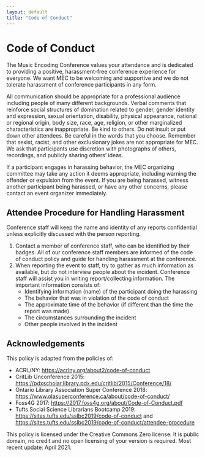 ```yaml
---
layout: default
title: "Code of Conduct"
---
```

# Code of Conduct

The Music Encoding Conference values your attendance and is dedicated to providing a positive, harassment-free conference experience for everyone. We want MEC to be welcoming and supportive and we do not tolerate harassment of conference participants in any form.

All communication should be appropriate for a professional audience including people of many different backgrounds. Verbal comments that reinforce social structures of domination related to gender, gender identity and expression, sexual orientation, disability, physical appearance, national or regional origin, body size, race, age, religion, or other marginalized characteristics are inappropriate. Be kind to others. Do not insult or put down other attendees. Be careful in the words that you choose. Remember that sexist, racist, and other exclusionary jokes are not appropriate for MEC. We ask that participants use discretion with photographs of others, recordings, and publicly sharing others’ ideas.

If a participant engages in harassing behavior, the MEC organizing committee may take any action it deems appropriate, including warning the offender or expulsion from the event. If you are being harassed, witness another participant being harassed, or have any other concerns, please contact an event organizer immediately.

## Attendee Procedure for Handling Harassment

Conference staff will keep the name and identity of any reports confidential unless explicitly discussed with the person reporting.

1. Contact a member of conference staff, who can be identified by their badges. All of our conference staff members are informed of the code of conduct policy and guide for handling harassment at the conference.
2. When reporting the event to staff, try to gather as much information as available, but do not interview people about the incident. Conference staff will assist you in writing report/collecting information. The important information consists of:
    * Identifying information (name) of the participant doing the harassing
    * The behavior that was in violation of the code of conduct
    * The approximate time of the behavior (if different than the time the report was made)
    * The circumstances surrounding the incident
    * Other people involved in the incident

## Acknowledgements
This policy is adapted from the policies of:

- ACRL/NY: <a href="https://acrlny.org/about2/code-of-conduct" target="blank">https://acrlny.org/about2/code-of-conduct</a>
- CritLib Unconference 2015: <a href="https://pdxscholar.library.pdx.edu/critlib/2015/Conference/18/" target="blank">https://pdxscholar.library.pdx.edu/critlib/2015/Conference/18/</a>
- Ontario Library Association Super Conference 2018: <a href="https://www.olasuperconference.ca/about/code-of-conduct" target="blank">https://www.olasuperconference.ca/about/code-of-conduct/</a>
- Foss4G 2017: <a href="https://2017.foss4g.org/about/Code-of-Conduct.pdf" target="blank">https://2017.foss4g.org/about/Code-of-Conduct.pdf</a>
- Tufts Social Science Librarians Bootcamp 2019: <a href="[https://sites.tufts.edu/sslbc2019/code-of-conduct](https://web.archive.org/web/20191209194534/http://sites.tufts.edu/sslbc2019/code-of-conduct/)" target="blank">https://sites.tufts.edu/sslbc2019/code-of-conduct</a> and <a href="https://sites.tufts.edu/sslbc2019/code-of-conduct/attendee-procedure/">https://sites.tufts.edu/sslbc2019/code-of-conduct/attendee-procedure</a>

This policy is licensed under the Creative Commons Zero license. It is public domain, no credit and no open licensing of your version is required. Most recent update: April 2021.
